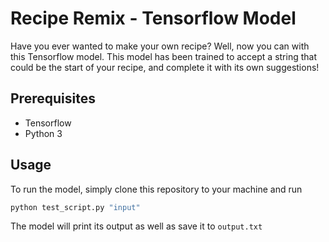 # Recipe Remix - Tensorflow Model
Have you ever wanted to make your own recipe? Well, now you can with this
Tensorflow model. This model has been trained to accept a string that could
be the start of your recipe, and complete it with its own suggestions!

## Prerequisites
- Tensorflow
- Python 3

## Usage
To run the model, simply clone this repository to your machine and run
```bash
python test_script.py "input"
```
The model will print its output as well as save it to `output.txt`
